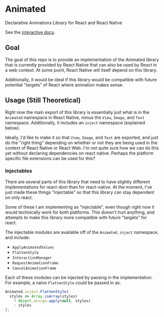 # Animated

Declarative Animations Library for React and React Native

See the [interactive docs](http://animatedjs.github.io/interactive-docs/).


## Goal

The goal of this repo is to provide an implementation of the Animated library
that is currently provided by React Native that can also be used by React in
a web context. At some point, React Native will itself depend on this library.

Additionally, it would be ideal if this library would be compatible with future
potential "targets" of React where animation makes sense.


## Usage (Still Theoretical)

Right now the main export of this library is essentially just what is in the
`Animated` namespace in React Native, minus the `View`, `Image`, and `Text`
namespace. Additionally, it includes an `inject` namespace (explained below).

Ideally, I'd like to make it so that `View`, `Image`, and `Text` are exported,
and just do the "right thing" depending on whether or not they are being used
in the context of React Native or React Web.  I'm not quite sure how we can do
this yet without declaring dependencies on react native. Perhaps the platform
specific file extensions can be used for this?


### Injectables

There are several parts of this library that need to have slightly different
implementations for react-dom than for react-native. At the moment, I've just
made these things "injectable" so that this library can stay dependent on only
react.

Some of these I am implementing as "injectable", even though right now it would
technically work for both platforms. This doesn't hurt anything, and attempts to
make this library more compatible with future "targets" for react.

The injectable modules are available off of the `Animated.inject` namespace,
and include:

- `ApplyAnimatedValues`
- `FlattenStyle`
- `InteractionManager`
- `RequestAnimationFrame`
- `CancelAnimationFrame`

Each of these modules can be injected by passing in the implementation. For
example, a naive `FlattenStyle` could be passed in as:

```js
Animated.inject.FlattenStyle(
  styles => Array.isArray(styles)
    ? Object.assign.apply(null, styles)
    : styles
);
```
